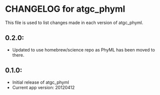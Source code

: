# CHANGELOG for atgc_phyml

This file is used to list changes made in each version of atgc_phyml.

## 0.2.0:

* Updated to use homebrew/science repo as PhyML has been moved to there.

## 0.1.0:

* Initial release of atgc_phyml
* Current app version: 20120412
